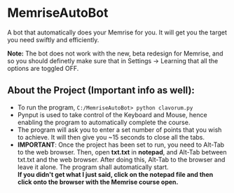 # MemriseAutoBot

A bot that automatically does your Memrise for you. It will get you the target you need swiftly and efficiently.

<b>Note:</b> The bot does not work with the new, beta redesign for Memrise, and so you should definetly make sure that in Settings -> Learning that all the options are toggled OFF.

## About the Project (Important info as well):

-   To run the program, `C:/MemriseAutoBot> python clavorum.py`
-   Pynput is used to take control of the Keyboard and Mouse, hence enabling the program to automatically complete the course.
-   The program will ask you to enter a set number of points that you wish to achieve. It will then give you ~15 seconds to close all the tabs.
-   <b>IMPORTANT</b>: Once the project has been set to run, you need to Alt-Tab to the web browser. Then, open <b>txt.txt</b> in <b>notepad</b>, and Alt-Tab between txt.txt and the web browser. After doing this, Alt-Tab to the browser and leave it alone. The program shall automatically start. <br> <b>If you didn't get what I just said, click on the notepad file and then click onto the browser with the Memrise course open.<b>
